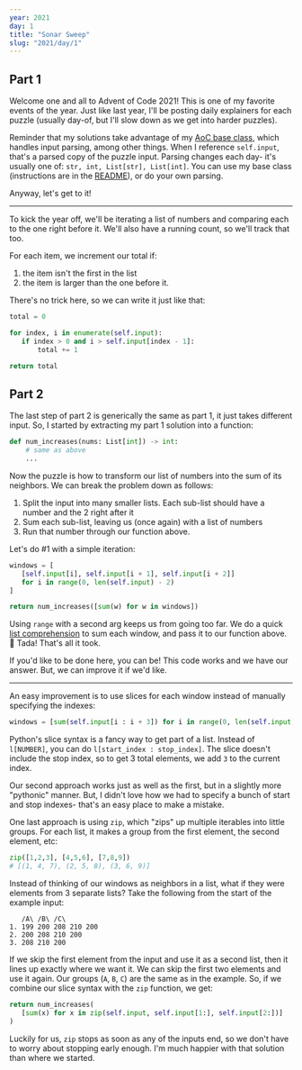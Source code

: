 ```yaml
---
year: 2021
day: 1
title: "Sonar Sweep"
slug: "2021/day/1"
---
```


## Part 1

Welcome one and all to Advent of Code 2021! This is one of my favorite events of the year. Just like last year, I'll be posting daily explainers for each puzzle (usually day-of, but I'll slow down as we get into harder puzzles).

Reminder that my solutions take advantage of my [AoC base class](https://github.com/xavdid/advent-of-code/blob/main/solutions/base.py), which handles input parsing, among other things. When I reference `self.input`, that's a parsed copy of the puzzle input. Parsing changes each day- it's usually one of: `str, int, List[str], List[int]`. You can use my base class (instructions are in the [README](https://github.com/xavdid/advent-of-code#quickstart)), or do your own parsing.

Anyway, let's get to it!

---

To kick the year off, we'll be iterating a list of numbers and comparing each to the one right before it. We'll also have a running count, so we'll track that too.

For each item, we increment our total if:

1. the item isn't the first in the list
2. the item is larger than the one before it.

There's no trick here, so we can write it just like that:

```py
total = 0

for index, i in enumerate(self.input):
   if index > 0 and i > self.input[index - 1]:
       total += 1

return total
```

## Part 2

The last step of part 2 is generically the same as part 1, it just takes different input. So, I started by extracting my part 1 solution into a function:

```py
def num_increases(nums: List[int]) -> int:
    # same as above
    ...
```

Now the puzzle is how to transform our list of numbers into the sum of its neighbors. We can break the problem down as follows:

1. Split the input into many smaller lists. Each sub-list should have a number and the 2 right after it
2. Sum each sub-list, leaving us (once again) with a list of numbers
3. Run that number through our function above.

Let's do #1 with a simple iteration:

```py
windows = [
   [self.input[i], self.input[i + 1], self.input[i + 2]]
   for i in range(0, len(self.input) - 2)
]

return num_increases([sum(w) for w in windows])
```

Using `range` with a second arg keeps us from going too far. We do a quick [list comprehension](https://realpython.com/list-comprehension-python/) to sum each window, and pass it to our function above. :tada: Tada! That's all it took.

If you'd like to be done here, you can be! This code works and we have our answer. But, we can improve it if we'd like.

---

An easy improvement is to use slices for each window instead of manually specifying the indexes:

```py
windows = [sum(self.input[i : i + 3]) for i in range(0, len(self.input) - 2)]
```

Python's slice syntax is a fancy way to get part of a list. Instead of `l[NUMBER]`, you can do `l[start_index : stop_index]`. The slice doesn't include the stop index, so to get 3 total elements, we add `3` to the current index.

Our second approach works just as well as the first, but in a slightly more "pythonic" manner. But, I didn't love how we had to specify a bunch of start and stop indexes- that's an easy place to make a mistake.

One last approach is using `zip`, which "zips" up multiple iterables into little groups. For each list, it makes a group from the first element, the second element, etc:

```py
zip([1,2,3], [4,5,6], [7,8,9])
# [(1, 4, 7), (2, 5, 8), (3, 6, 9)]
```

Instead of thinking of our windows as neighbors in a list, what if they were elements from 3 separate lists? Take the following from the start of the example input:

```
   /A\ /B\ /C\
1. 199 200 208 210 200
2. 200 208 210 200
3. 208 210 200
```

If we skip the first element from the input and use it as a second list, then it lines up exactly where we want it. We can skip the first two elements and use it again. Our groups (`A`, `B`, `C`) are the same as in the example. So, if we combine our slice syntax with the `zip` function, we get:

```py
return num_increases(
   [sum(x) for x in zip(self.input, self.input[1:], self.input[2:])]
)
```

Luckily for us, `zip` stops as soon as any of the inputs end, so we don't have to worry about stopping early enough. I'm much happier with that solution than where we started.
